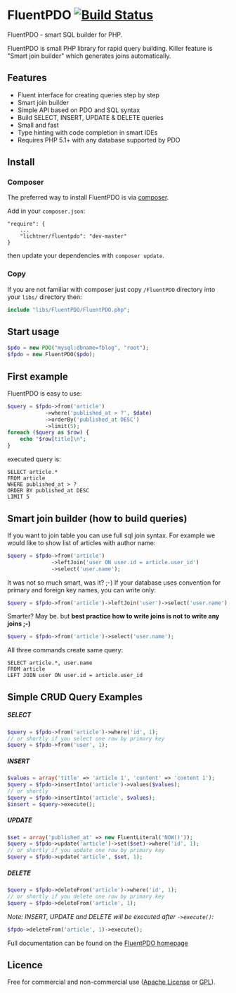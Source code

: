 # FluentPDO [![Build Status](https://secure.travis-ci.org/lichtner/fluentpdo.png?branch=master)](http://travis-ci.org/lichtner/fluentpdo)

FluentPDO - smart SQL builder for PHP.

FluentPDO is small PHP library for rapid query building. Killer feature is "Smart join builder" which generates joins automatically.

## Features

- Fluent interface for creating queries step by step
- Smart join builder
- Simple API based on PDO and SQL syntax
- Build SELECT, INSERT, UPDATE & DELETE queries
- Small and fast
- Type hinting with code completion in smart IDEs
- Requires PHP 5.1+ with any database supported by PDO

## Install

### Composer

The preferred way to install FluentPDO is via [composer](http://getcomposer.org/).

Add in your `composer.json`:

	"require": {
		...
		"lichtner/fluentpdo": "dev-master"	
	}

then update your dependencies with `composer update`.

### Copy

If you are not familiar with composer just copy `/FluentPDO` directory into your `libs/` directory then:

```php
include "libs/FluentPDO/FluentPDO.php";
```

## Start usage

```php
$pdo = new PDO("mysql:dbname=fblog", "root");
$fpdo = new FluentPDO($pdo);
```

## First example

FluentPDO is easy to use:

```php
$query = $fpdo->from('article')
            ->where('published_at > ?', $date)
            ->orderBy('published_at DESC')
            ->limit(5);
foreach ($query as $row) {
    echo "$row[title]\n";
}
```
executed query is:

```mysql
SELECT article.*
FROM article
WHERE published_at > ?
ORDER BY published_at DESC
LIMIT 5
```

## Smart join builder (how to build queries)

If you want to join table you can use full sql join syntax. For example we would like to show list of articles with author name:

```php
$query = $fpdo->from('article')
              ->leftJoin('user ON user.id = article.user_id')
              ->select('user.name');
```

It was not so much smart, was it? ;-) If your database uses convention for primary and foreign key names, you can write only:

```php
$query = $fpdo->from('article')->leftJoin('user')->select('user.name');
```

Smarter? May be. but **best practice how to write joins is not to write any joins ;-)**

```php
$query = $fpdo->from('article')->select('user.name');
```

All three commands create same query:

```mysql
SELECT article.*, user.name 
FROM article 
LEFT JOIN user ON user.id = article.user_id
```

## Simple CRUD Query Examples

##### SELECT

```php
$query = $fpdo->from('article')->where('id', 1);
// or shortly if you select one row by primary key
$query = $fpdo->from('user', 1);
```

##### INSERT

```php
$values = array('title' => 'article 1', 'content' => 'content 1');
$query = $fpdo->insertInto('article')->values($values);
// or shortly
$query = $fpdo->insertInto('article', $values);
$insert = $query->execute();
```

##### UPDATE

```php
$set = array('published_at' => new FluentLiteral('NOW()'));
$query = $fpdo->update('article')->set($set)->where('id', 1);
// or shortly if you update one row by primary key
$query = $fpdo->update('article', $set, 1);
```

##### DELETE

```php
$query = $fpdo->deleteFrom('article')->where('id', 1);
// or shortly if you delete one row by primary key
$query = $fpdo->deleteFrom('article', 1);
```

*Note: INSERT, UPDATE and DELETE will be executed after `->execute()`:*

```php
$fpdo->deleteFrom('article', 1)->execute();
```

Full documentation can be found on the [FluentPDO homepage](http://fluentpdo.com)

## Licence

Free for commercial and non-commercial use ([Apache License](http://www.apache.org/licenses/LICENSE-2.0.html) or [GPL](http://www.gnu.org/licenses/gpl-2.0.html)).
